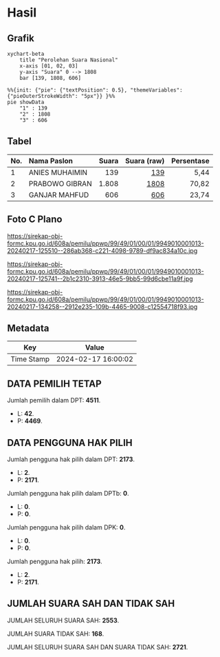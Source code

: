 # Hasil

## Grafik

```mermaid
xychart-beta
    title "Perolehan Suara Nasional"
    x-axis [01, 02, 03]
    y-axis "Suara" 0 --> 1808
    bar [139, 1808, 606]
```

```mermaid
%%{init: {"pie": {"textPosition": 0.5}, "themeVariables": {"pieOuterStrokeWidth": "5px"}} }%%
pie showData
    "1" : 139
    "2" : 1808
    "3" : 606
```

## Tabel

| No. | Nama Paslon    | Suara | Suara (raw) | Persentase |
|:--- |:-------------- | -----:| -----------:| ----------:|
| 1   | ANIES MUHAIMIN | 139   | [139][p-1]  | 5,44       |
| 2   | PRABOWO GIBRAN | 1.808 | [1808][p-2] | 70,82      |
| 3   | GANJAR MAHFUD  | 606   | [606][p-3]  | 23,74      |


[p-1]: https://github.com/gigit-pemilu/pemilu-2024/blob/main/pilpres/hitung-suara/sub/99-luar-negeri/sub/49-hong-kong-republik-rakyat-tiongkok/sub/01-hong-kong-republik-rakyat-tiongkok/sub/0001-hong-kong-republik-rakyat-tiongkok/sub/013-pos-009/sub/paslon-1.txt
[p-2]: https://github.com/gigit-pemilu/pemilu-2024/blob/main/pilpres/hitung-suara/sub/99-luar-negeri/sub/49-hong-kong-republik-rakyat-tiongkok/sub/01-hong-kong-republik-rakyat-tiongkok/sub/0001-hong-kong-republik-rakyat-tiongkok/sub/013-pos-009/sub/paslon-2.txt
[p-3]: https://github.com/gigit-pemilu/pemilu-2024/blob/main/pilpres/hitung-suara/sub/99-luar-negeri/sub/49-hong-kong-republik-rakyat-tiongkok/sub/01-hong-kong-republik-rakyat-tiongkok/sub/0001-hong-kong-republik-rakyat-tiongkok/sub/013-pos-009/sub/paslon-3.txt

## Foto C Plano

https://sirekap-obj-formc.kpu.go.id/608a/pemilu/ppwp/99/49/01/00/01/9949010001013-20240217-125510--286ab368-c221-4098-9789-df9ac834a10c.jpg

https://sirekap-obj-formc.kpu.go.id/608a/pemilu/ppwp/99/49/01/00/01/9949010001013-20240217-125741--2b1c2310-3913-46e5-9bb5-99d6cbe11a9f.jpg

https://sirekap-obj-formc.kpu.go.id/608a/pemilu/ppwp/99/49/01/00/01/9949010001013-20240217-134258--2912e235-109b-4465-9008-c12554718f93.jpg


## Metadata

| Key        | Value               |
| ---------- | ------------------- |
| Time Stamp | 2024-02-17 16:00:02 |


## DATA PEMILIH TETAP

Jumlah pemilih dalam DPT: **4511**.
 * L: **42**.
 * P: **4469**.

## DATA PENGGUNA HAK PILIH

Jumlah pengguna hak pilih dalam DPT: **2173**.
 * L: **2**.
 * P: **2171**.

Jumlah pengguna hak pilih dalam DPTb: **0**.
 * L: **0**.
 * P: **0**.

Jumlah pengguna hak pilih dalam DPK: **0**.
 * L: **0**.
 * P: **0**.

Jumlah pengguna hak pilih: **2173**.
 * L: **2**.
 * P: **2171**.

## JUMLAH SUARA SAH DAN TIDAK SAH

JUMLAH SELURUH SUARA SAH: **2553**.

JUMLAH SUARA TIDAK SAH: **168**.

JUMLAH SELURUH SUARA SAH DAN SUARA TIDAK SAH: **2721**.


